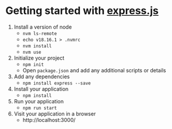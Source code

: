 
# Getting started with [express.js](https://expressjs.com/)

1. Install a version of node
    - `nvm ls-remote`
    - `echo v18.16.1 > .nvmrc`
    - `nvm install`
    - `nvm use`
2. Initialize your project
    - `npm init`
    - Open `package.json` and add any additional scripts or details
3. Add any dependencies
    - `npm install express --save`
4. Install your application
    - `npm install`
5. Run your application
    - `npm run start`
6. Visit your application in a browser
    - http://localhost:3000/
